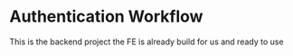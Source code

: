 # Authentication Workflow

This is the backend project the FE is already build for us and ready to use
